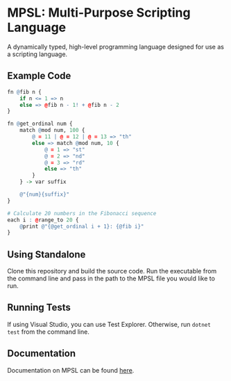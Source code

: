# MPSL: Multi-Purpose Scripting Language

A dynamically typed, high-level programming language designed for use as a scripting language.

## Example Code
```r
fn @fib n {
    if n <= 1 => n
    else => @fib n - 1! + @fib n - 2
}

fn @get_ordinal num {
    match @mod num, 100 {
        @ = 11 | @ = 12 | @ = 13 => "th"
        else => match @mod num, 10 {
            @ = 1 => "st"
            @ = 2 => "nd"
            @ = 3 => "rd"
            else => "th"
        }
    } -> var suffix

    @"{num}{suffix}"
}

# Calculate 20 numbers in the Fibonacci sequence
each i : @range_to 20 {
    @print @"{@get_ordinal i + 1}: {@fib i}"
}
```

## Using Standalone

Clone this repository and build the source code. Run the executable from the command line and pass in the path to the MPSL file you would like to run.

## Running Tests

If using Visual Studio, you can use Test Explorer. Otherwise, run `dotnet test` from the command line.

## Documentation

Documentation on MPSL can be found [here](https://github.com/fahmed10/MPSLInterpreter/wiki/Language-Reference).